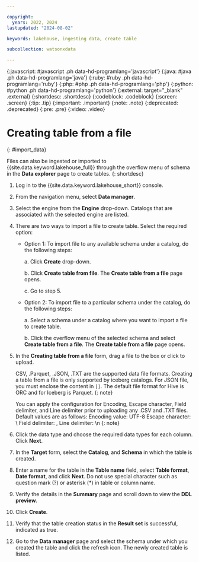 ```yaml
---

copyright:
  years: 2022, 2024
lastupdated: "2024-08-02"

keywords: lakehouse, ingesting data, create table

subcollection: watsonxdata

---
```


{:javascript: #javascript .ph data-hd-programlang='javascript'}
{:java: #java .ph data-hd-programlang='java'}
{:ruby: #ruby .ph data-hd-programlang='ruby'}
{:php: #php .ph data-hd-programlang='php'}
{:python: #python .ph data-hd-programlang='python'}
{:external: target="_blank" .external}
{:shortdesc: .shortdesc}
{:codeblock: .codeblock}
{:screen: .screen}
{:tip: .tip}
{:important: .important}
{:note: .note}
{:deprecated: .deprecated}
{:pre: .pre}
{:video: .video}

# Creating table from a file
{: #import_data}

Files can also be ingested or imported to {{site.data.keyword.lakehouse_full}} through the overflow menu of schema in the **Data explorer** page to create tables.
{: shortdesc}

1. Log in to the {{site.data.keyword.lakehouse_short}} console.

1. From the navigation menu, select **Data manager**.

1. Select the engine from the **Engine** drop-down. Catalogs that are associated with the selected engine are listed.

1. There are two ways to import a file to create table. Select the required option:

    * Option 1: To import file to any available schema under a catalog, do the following steps:

        a. Click **Create** drop-down.

        b. Click **Create table from file**. The **Create table from a file** page opens.

        c. Go to step 5.

    * Option 2: To import file to a particular schema under the catalog, do the following steps:

        a. Select a schema under a catalog where you want to import a file to create table.

        b. Click the overflow menu of the selected schema and select **Create table from a file**. The **Create table from a file** page opens.

1. In the **Creating table from a file** form, drag a file to the box or click to upload.

   CSV, .Parquet, .JSON, .TXT are the supported data file formats.
   Creating a table from a file is only supported by iceberg catalogs.
   For JSON file, you must enclose the content in `[]`.
   The default file format for Hive is ORC and for Iceberg is Parquet.
   {: note}

   You can apply the configuration for Encoding, Escape character, Field delimiter, and Line delimiter prior to uploading any .CSV and .TXT files. Default values are as follows:
   Encoding value: UTF-8
   Escape character: \\
   Field delimiter: ,
   Line delimiter: \n
   {: note}

1. Click the data type and choose the required data types for each column. Click **Next**.
1. In the **Target** form, select the **Catalog**, and **Schema** in which the table is created.
1. Enter a name for the table in the **Table name** field, select **Table format**, **Date format**, and click **Next**. Do not use special character such as question mark (?) or asterisk (*) in table or column name.
1. Verify the details in the **Summary** page and scroll down to view the **DDL preview**.
1. Click **Create**.
1. Verify that the table creation status in the **Result set** is successful, indicated as true.
1. Go to the **Data manager** page and select the schema under which you created the table and click the refresh icon. The newly created table is listed.









